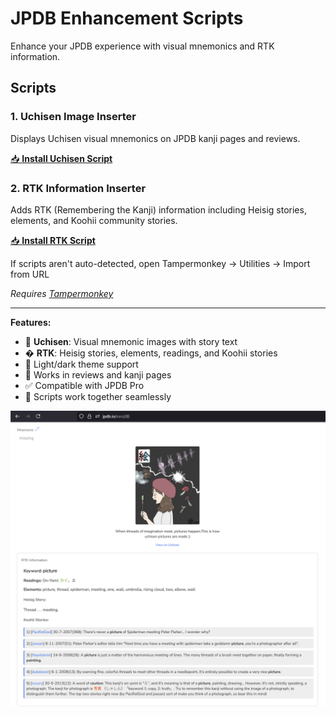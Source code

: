 # JPDB Enhancement Scripts

Enhance your JPDB experience with visual mnemonics and RTK information.

## Scripts

### 1. Uchisen Image Inserter
Displays Uchisen visual mnemonics on JPDB kanji pages and reviews.

[📥 **Install Uchisen Script**](https://raw.githubusercontent.com/HRussellZFAC023/UchiDb/refs/heads/main/jpdb-uchisen-userscript.js)

### 2. RTK Information Inserter
Adds RTK (Remembering the Kanji) information including Heisig stories, elements, and Koohii community stories.

[📥 **Install RTK Script**](https://raw.githubusercontent.com/HRussellZFAC023/UchiDb/refs/heads/main/jpdb-rtk-userscript.js)

If scripts aren't auto-detected, open Tampermonkey → Utilities → Import from URL

*Requires [Tampermonkey](https://www.tampermonkey.net/)*

---

**Features:**
- 🎨 **Uchisen**: Visual mnemonic images with story text
- � **RTK**: Heisig stories, elements, readings, and Koohii stories
- 🌙 Light/dark theme support
- 🔄 Works in reviews and kanji pages
- ✅ Compatible with JPDB Pro
- 🤝 Scripts work together seamlessly

![alt text](image.png)
